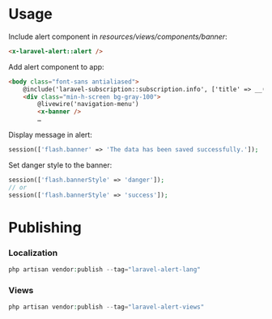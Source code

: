 # Usage
Include alert component in *resources/views/components/banner*:
```html
<x-laravel-alert::alert />
```

Add alert component to app:
```html
<body class="font-sans antialiased">
    @include('laravel-subscription::subscription.info', ['title' => __('laravel-social-auth::social-auth.Sign in with :social', ['social' => 'Google'])])
    <div class="min-h-screen bg-gray-100">
        @livewire('navigation-menu')
        <x-banner />
        …
```

Display message in alert:
```php
session(['flash.banner' => 'The data has been saved successfully.']);
```

Set danger style to the banner:
```php
session(['flash.bannerStyle' => 'danger']);
// or
session(['flash.bannerStyle' => 'success']);
```

# Publishing
### Localization
```php
php artisan vendor:publish --tag="laravel-alert-lang"
```

### Views
```php
php artisan vendor:publish --tag="laravel-alert-views"
```